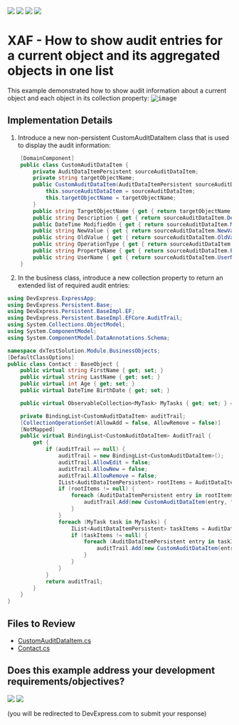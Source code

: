 <!-- default badges list -->
![](https://img.shields.io/endpoint?url=https://codecentral.devexpress.com/api/v1/VersionRange/128593609/24.2.1%2B)
[![](https://img.shields.io/badge/Open_in_DevExpress_Support_Center-FF7200?style=flat-square&logo=DevExpress&logoColor=white)](https://supportcenter.devexpress.com/ticket/details/E4565)
[![](https://img.shields.io/badge/📖_How_to_use_DevExpress_Examples-e9f6fc?style=flat-square)](https://docs.devexpress.com/GeneralInformation/403183)
[![](https://img.shields.io/badge/💬_Leave_Feedback-feecdd?style=flat-square)](#does-this-example-address-your-development-requirementsobjectives)
<!-- default badges end -->
<!-- default file list -->


<!-- default file list end -->
# XAF - How to show audit entries for a current object and its aggregated objects in one list

This example demonstrated how to show audit information about a current object and each object in its collection property:
<kbd>![image](https://github.com/DevExpress-Examples/XAF_how-to-show-audit-entries-for-a-current-object-and-its-aggregated-objects-in-one-list-e4565/assets/14300209/cc683e55-8757-474b-958f-004e8cf3a291)</kbd>

## Implementation Details
1. Introduce a new non-persistent CustomAuditDataItem class that is used to display the audit information:

```cs
    [DomainComponent]
    public class CustomAuditDataItem {
        private AuditDataItemPersistent sourceAuditDataItem;
        private string targetObjectName;
        public CustomAuditDataItem(AuditDataItemPersistent sourceAuditDataItem, string targetObjectName) {
            this.sourceAuditDataItem = sourceAuditDataItem;
            this.targetObjectName = targetObjectName;
        }
        public string TargetObjectName { get { return targetObjectName; } }
        public string Description { get { return sourceAuditDataItem.Description; } }
        public DateTime ModifiedOn { get { return sourceAuditDataItem.ModifiedOn; } }
        public string NewValue { get { return sourceAuditDataItem.NewValue; } }
        public string OldValue { get { return sourceAuditDataItem.OldValue; } }
        public string OperationType { get { return sourceAuditDataItem.OperationType; } }
        public string PropertyName { get { return sourceAuditDataItem.PropertyName; } }
        public string UserName { get { return sourceAuditDataItem.UserName; } }
    }

```

2. In the business class, introduce a new collection property to return an extended list of required audit entries:

```cs
using DevExpress.ExpressApp;
using DevExpress.Persistent.Base;
using DevExpress.Persistent.BaseImpl.EF;
using DevExpress.Persistent.BaseImpl.EFCore.AuditTrail;
using System.Collections.ObjectModel;
using System.ComponentModel;
using System.ComponentModel.DataAnnotations.Schema;

namespace dxTestSolution.Module.BusinessObjects;
[DefaultClassOptions]
public class Contact : BaseObject {
    public virtual string FirstName { get; set; }
    public virtual string LastName { get; set; }
    public virtual int Age { get; set; }
    public virtual DateTime BirthDate { get; set; }

    public virtual ObservableCollection<MyTask> MyTasks { get; set; } = new ObservableCollection<MyTask>();

    private BindingList<CustomAuditDataItem> auditTrail;
    [CollectionOperationSet(AllowAdd = false, AllowRemove = false)]
    [NotMapped]
    public virtual BindingList<CustomAuditDataItem> AuditTrail {
        get {
            if (auditTrail == null) {
                auditTrail = new BindingList<CustomAuditDataItem>();
                auditTrail.AllowEdit = false;
                auditTrail.AllowNew = false;
                auditTrail.AllowRemove = false;
                IList<AuditDataItemPersistent> rootItems = AuditDataItemPersistent.GetAuditTrail(ObjectSpace, this);
                if (rootItems != null) {
                    foreach (AuditDataItemPersistent entry in rootItems) {
                        auditTrail.Add(new CustomAuditDataItem(entry, "Contact"));
                    }
                }
                foreach (MyTask task in MyTasks) {
                    IList<AuditDataItemPersistent> taskItems = AuditDataItemPersistent.GetAuditTrail(ObjectSpace, task);
                    if (taskItems != null) {
                        foreach (AuditDataItemPersistent entry in taskItems) {
                            auditTrail.Add(new CustomAuditDataItem(entry, "Task - " +  task.Subject));
                        }
                    }
                }
            }
            return auditTrail;
        }
    }
}

```

## Files to Review

* [CustomAuditDataItem.cs](CS/EF/ExtendAuditEF/ExtendAuditEF.Module/BusinessObjects/CustomAuditDataItem.cs)
* [Contact.cs](CS/EF/ExtendAuditEF/ExtendAuditEF.Module/BusinessObjects/Contact.cs)

<!-- feedback -->
## Does this example address your development requirements/objectives?

[<img src="https://www.devexpress.com/support/examples/i/yes-button.svg"/>](https://www.devexpress.com/support/examples/survey.xml?utm_source=github&utm_campaign=xaf-how-to-show-audit-entries-for-a-current-object-and-its-aggregated-objects-in-one-list&~~~was_helpful=yes) [<img src="https://www.devexpress.com/support/examples/i/no-button.svg"/>](https://www.devexpress.com/support/examples/survey.xml?utm_source=github&utm_campaign=xaf-how-to-show-audit-entries-for-a-current-object-and-its-aggregated-objects-in-one-list&~~~was_helpful=no)

(you will be redirected to DevExpress.com to submit your response)
<!-- feedback end -->
